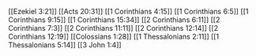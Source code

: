 [[Ezekiel 3:21]]
[[Acts 20:31]]
[[1 Corinthians 4:15]]
[[1 Corinthians 6:5]]
[[1 Corinthians 9:15]]
[[1 Corinthians 15:34]]
[[2 Corinthians 6:11]]
[[2 Corinthians 7:3]]
[[2 Corinthians 11:11]]
[[2 Corinthians 12:14]]
[[2 Corinthians 12:19]]
[[Colossians 1:28]]
[[1 Thessalonians 2:11]]
[[1 Thessalonians 5:14]]
[[3 John 1:4]]
